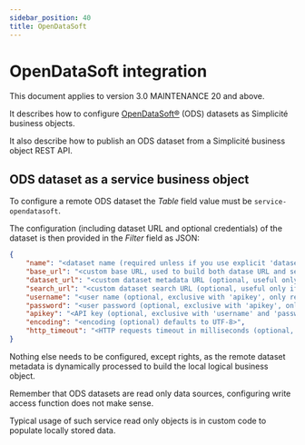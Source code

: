 ```yaml
---
sidebar_position: 40
title: OpenDataSoft
---
```


OpenDataSoft integration
========================

This document applies to version 3.0 MAINTENANCE 20 and above.

It describes how to configure [OpenDataSoft&reg;](http://www.opendatasoft.com/) (ODS) datasets as Simplicité business objects.

It also describe how to publish an ODS dataset from a Simplicité business object REST API.

ODS dataset as a service business object
----------------------------------------

To configure a remote ODS dataset the _Table_ field value must be `service-opendatasoft`.

The configuration (including dataset URL and optional credentials) of the dataset is then provided in the _Filter_ field as JSON:

```json
{
	"name": "<dataset name (required unless if you use explicit 'dataset_url' and 'search_url')>",
	"base_url": "<custom base URL, used to build both datase URL and search URL using 'name' (optional, defaults to root OpenDataSoft URL)>",
	"dataset_url": "<custom dataset metadata URL (optional, useful only if URLs based on 'base_url' and 'name' are not the right ones)>",
	"search_url": "<custom dataset search URL (optional, useful only if URLs based on 'base_url' and 'name' are not the right ones)>",
	"username": "<user name (optional, exclusive with 'apikey', only required for authenticated datasets)>",
	"password": "<user password (optional, exclusive with 'apikey', only required for authenticated datasets)>",
	"apikey": "<API key (optional, exclusive with 'username' and 'password', only required for authenticated datasets)>",
	"encoding": "<encoding (optional) defaults to UTF-8>",
	"http_timeout": "<HTTP requests timeout in milliseconds (optional, defaults to 30000)>"
}
```

Nothing else needs to be configured, except rights, as the remote dataset metadata is dynamically processed to build the local logical business object.

Remember that ODS datasets are read only data sources, configuring write access function does not make sense.

Typical usage of such service read only objects is in custom code to populate locally stored data.

<!--

ODS dataset adapter to load custom business object
--------------------------------------------------

**to be completed**

-->